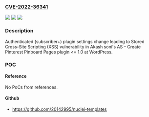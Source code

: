 ### [CVE-2022-36341](https://cve.mitre.org/cgi-bin/cvename.cgi?name=CVE-2022-36341)
![](https://img.shields.io/static/v1?label=Product&message=AS%20%E2%80%93%20Create%20Pinterest%20Pinboard%20Pages%20(WordPress%20plugin)&color=blue)
![](https://img.shields.io/static/v1?label=Version&message=%3C%3D%201.0%3C%3D%201.0%20&color=brighgreen)
![](https://img.shields.io/static/v1?label=Vulnerability&message=CWE-79%20Cross-site%20Scripting%20(XSS)&color=brighgreen)

### Description

Authenticated (subscriber+) plugin settings change leading to Stored Cross-Site Scripting (XSS) vulnerability in Akash soni's AS – Create Pinterest Pinboard Pages plugin <= 1.0 at WordPress.

### POC

#### Reference
No PoCs from references.

#### Github
- https://github.com/20142995/nuclei-templates

